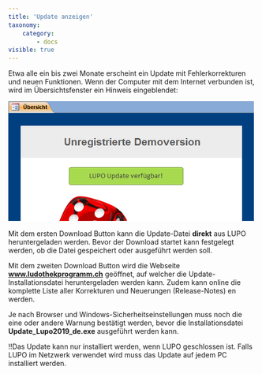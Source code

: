```yaml
---
title: 'Update anzeigen'
taxonomy:
    category:
        - docs
visible: true
---
```


Etwa alle ein bis zwei Monate erscheint ein Update mit Fehlerkorrekturen und neuen Funktionen. Wenn der Computer mit dem Internet verbunden ist, wird im Übersichtsfenster ein Hinweis eingeblendet:

![Image](../../images/update-available.png)

Mit dem ersten Download Button kann die Update-Datei **direkt** aus LUPO heruntergeladen werden. Bevor der Download startet kann festgelegt werden, ob die Datei gespeichert oder ausgeführt werden soll.

Mit dem zweiten Download Button wird die Webseite **www.ludothekprogramm.ch** geöffnet, auf welcher die Update-Installationsdatei heruntergeladen werden kann. Zudem kann online die komplette Liste aller Korrekturen und Neuerungen (Release-Notes) en werden.

Je nach Browser und Windows-Sicherheitseinstellungen muss noch die eine oder andere Warnung bestätigt werden, bevor die Installationsdatei **Update_Lupo2019_de.exe** ausgeführt werden kann.

!!Das Update kann nur installiert werden, wenn LUPO geschlossen ist. Falls LUPO im Netzwerk verwendet wird muss das Update auf jedem PC installiert werden.
